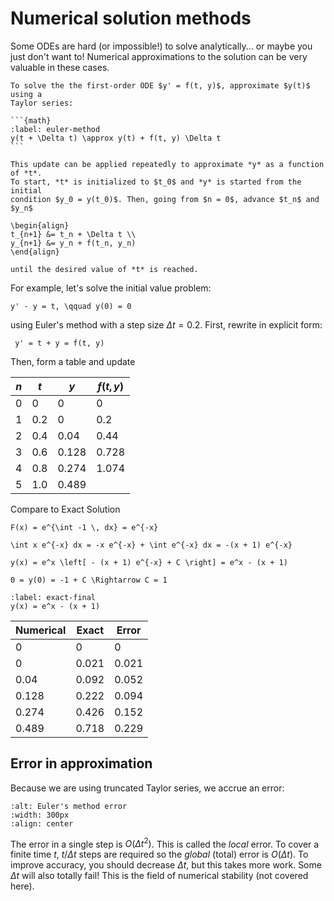 # Numerical solution methods

Some ODEs are hard (or impossible!) to solve analytically... or maybe you just
don't want to! Numerical approximations to the solution can be very valuable in
these cases.

````{topic} Euler's method
To solve the the first-order ODE $y' = f(t, y)$, approximate $y(t)$ using a
Taylor series:

```{math}
:label: euler-method
y(t + \Delta t) \approx y(t) + f(t, y) \Delta t
```

This update can be applied repeatedly to approximate *y* as a function of *t*.
To start, *t* is initialized to $t_0$ and *y* is started from the initial
condition $y_0 = y(t_0)$. Then, going from $n = 0$, advance $t_n$ and $y_n$

\begin{align}
t_{n+1} &= t_n + \Delta t \\
y_{n+1} &= y_n + f(t_n, y_n)
\end{align}

until the desired value of *t* is reached.
````

For example, let's solve the initial value problem:

```{math}
y' - y = t, \qquad y(0) = 0
```

using Euler's method with a step size $\Delta t = 0.2$. First, rewrite in
explicit form:

```{math}
 y' = t + y = f(t, y)
```

Then, form a table and update

|  $n$ |  $t$   | $y$    | $f(t,y)$ |
| ---- | ------ | ------ | -------- |
| 0    | 0      | 0      | 0        |
| 1    | 0.2    | 0      | 0.2      |
| 2    | 0.4    | 0.04   | 0.44     |
| 3    | 0.6    | 0.128  | 0.728    |
| 4    | 0.8    | 0.274  | 1.074    |
| 5    | 1.0    | 0.489  |          |

Compare to Exact Solution

```{math}
F(x) = e^{\int -1 \, dx} = e^{-x}
```

```{math}
\int x e^{-x} dx = -x e^{-x} + \int e^{-x} dx = -(x + 1) e^{-x}
```

```{math}
y(x) = e^x \left[ - (x + 1) e^{-x} + C \right] = e^x - (x + 1)
```

```{math}
0 = y(0) = -1 + C \Rightarrow C = 1
```

```{math}
:label: exact-final
y(x) = e^x - (x + 1)
```

 | Numerical | Exact  | Error |
 | --------- | ------ | ----- |
 | 0         | 0      | 0     |
 | 0         | 0.021  | 0.021 |
 | 0.04      | 0.092  | 0.052 |
 | 0.128     | 0.222  | 0.094 |
 | 0.274     | 0.426  | 0.152 |
 | 0.489     | 0.718  | 0.229 |

## Error in approximation

Because we are using truncated Taylor series, we accrue an error:

```{image} ./_images/Euler.png
:alt: Euler's method error
:width: 300px
:align: center
```

The error in a single step is $O(\Delta t^2)$. This is called the *local* error.
To cover a finite time *t*, $t/\Delta t$ steps are required so the *global*
(total) error is $O(\Delta t)$. To improve accuracy, you should decrease $\Delta
t$, but this takes more work. Some $\Delta t$ will also totally fail! This is
the field of numerical stability (not covered here).
